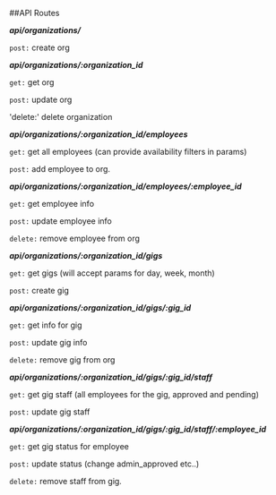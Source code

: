 ##API Routes

**_api/organizations/_**

  `post:` create org

**_api/organizations/:organization_id_**

  `get:` get org

  `post:` update org

  'delete:' delete organization

**_api/organizations/:organization_id/employees_**

  `get:` get all employees (can provide availability filters in params)

  `post:` add employee to org.

**_api/organizations/:organization_id/employees/:employee_id_**

  `get:` get employee info

  `post:` update employee info

  `delete:` remove employee from org

**_api/organizations/:organization_id/gigs_**

  `get:` get gigs (will accept params for day, week, month)

  `post:` create gig

**_api/organizations/:organization_id/gigs/:gig_id_**

  `get:` get info for gig

  `post:` update gig info

  `delete:` remove gig from org

**_api/organizations/:organization_id/gigs/:gig_id/staff_**

  `get:` get gig staff (all employees for the gig, approved and pending)

  `post:` update gig staff

**_api/organizations/:organization_id/gigs/:gig_id/staff/:employee_id_**

  `get:` get gig status for employee

  `post:` update status (change admin_approved etc..)

  `delete:` remove staff from gig.